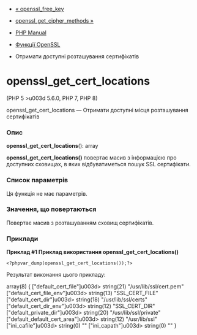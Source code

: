 - [« openssl_free_key](function.openssl-free-key.md)
- [openssl_get_cipher_methods
»](function.openssl-get-cipher-methods.md)

- [PHP Manual](index.md)
- [Функції OpenSSL](ref.openssl.md)
- Отримати доступні розташування сертифікатів

# openssl_get_cert_locations

(PHP 5 \>u003d 5.6.0, PHP 7, PHP 8)

openssl_get_cert_locations — Отримати доступні місця розташування
сертифікатів

### Опис

**openssl_get_cert_locations**(): array

**openssl_get_cert_locations()** повертає масив з інформацією про
доступних сховищах, в яких відбуватиметься пошук SSL
сертифікати.

### Список параметрів

Ця функція не має параметрів.

### Значення, що повертаються

Повертає масив з розташуванням сховищ сертифікатів.

### Приклади

**Приклад #1 Приклад використання **openssl_get_cert_locations()****

` <?phpvar_dump(openssl_get_cert_locations());?> `

Результат виконання цього прикладу:

array(8) {
["default_cert_file"]u003d>
string(21) "/usr/lib/ssl/cert.pem"
["default_cert_file_env"]u003d>
string(13) "SSL_CERT_FILE"
["default_cert_dir"]u003d>
string(18) "/usr/lib/ssl/certs"
["default_cert_dir_env"]u003d>
string(12) "SSL_CERT_DIR"
["default_private_dir"]u003d>
string(20) "/usr/lib/ssl/private"
["default_default_cert_area"]u003d>
string(12) "/usr/lib/ssl"
["ini_cafile"]u003d>
string(0) ""
["ini_capath"]u003d>
string(0) ""
}
